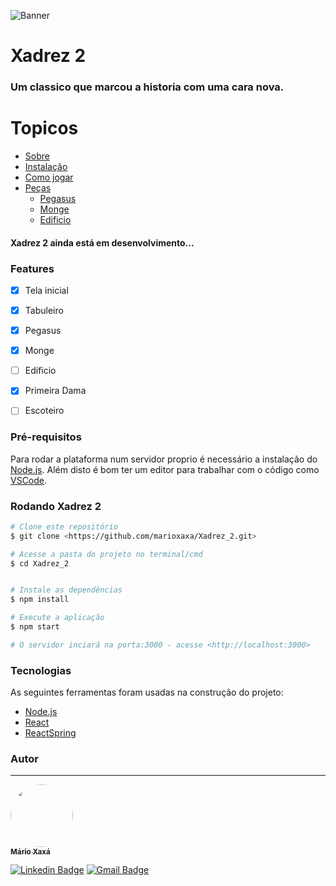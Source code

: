 ![Banner](./assets/banner.png)

# Xadrez 2
### Um classico que marcou a historia com uma cara nova.

Topicos
=================

   * [Sobre](#Sobre)
   * [Instalação](#instalacao)
   * [Como jogar](#como-jogar)
   * [Peças](#peças)
        * [Pegasus](#pegasus)
        * [Monge](#monge)
        * [Edificio](#edificio)

#### Xadrez 2 ainda está em desenvolvimento...

### Features

- [x] Tela inicial
- [x] Tabuleiro
- [x] Pegasus
- [x] Monge
- [ ] Edificio
- [x] Primeira Dama
- [ ] Escoteiro


### Pré-requisitos

Para rodar a plataforma num servidor proprio é necessário a instalação do [Node.js](https://nodejs.org/en/). Além disto é bom ter um editor para trabalhar com o código como [VSCode](https://code.visualstudio.com/).

### Rodando Xadrez 2

```bash
# Clone este repositório
$ git clone <https://github.com/marioxaxa/Xadrez_2.git>

# Acesse a pasta do projeto no terminal/cmd
$ cd Xadrez_2


# Instale as dependências
$ npm install

# Execute a aplicação
$ npm start

# O servidor inciará na porta:3000 - acesse <http://localhost:3000>
```

### Tecnologias

As seguintes ferramentas foram usadas na construção do projeto:

- [Node.js](https://nodejs.org/en/)
- [React](https://pt-br.reactjs.org/)
- [ReactSpring](https://react-spring.dev)

### Autor
---

<a href="https://github.com/marioxaxa">
 <img style="border-radius: 50%;" src="https://avatars.githubusercontent.com/u/66087369?s=400&u=b9875ee10baaa1ccb6ad6c9d5140fde9b35131c6&v=4" width="100px;" alt=""/>
 <br />
 <sub><b>Mário Xaxá</b></sub></a>

[![Linkedin Badge](https://img.shields.io/badge/-MárioXaxá-blue?style=flat-square&logo=Linkedin&logoColor=white&link=https://www.linkedin.com/in/marioxaxa/)](https://www.linkedin.com/in/marioxaxa/) 
[![Gmail Badge](https://img.shields.io/badge/-marioxaxa0@gmail.com-c14438?style=flat-square&logo=Gmail&logoColor=white&link=mailto:marioxaxa0@gmail.com)](mailto:marioxaxa0@gmail.com)